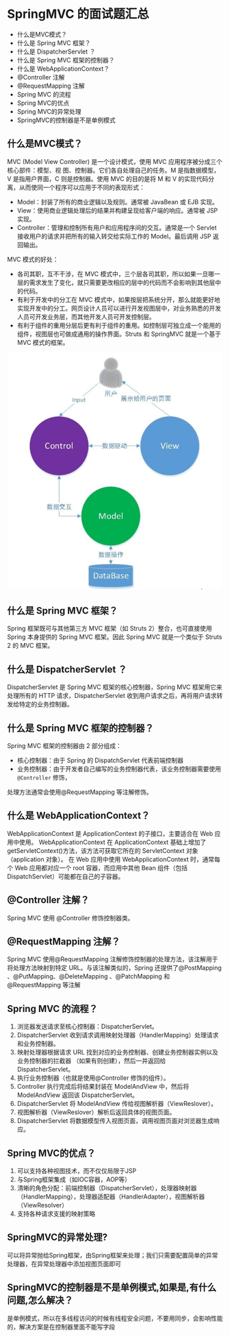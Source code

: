 # SpringMVC 的面试题汇总

- 什么是MVC模式？
- 什么是 Spring MVC 框架？
- 什么是 DispatcherServlet ？
- 什么是 Spring MVC 框架的控制器？
- 什么是 WebApplicationContext？
- @Controller 注解
- @RequestMapping 注解
- Spring MVC 的流程
- Spring MVC的优点
- Spring MVC的异常处理
- SpringMVC的控制器是不是单例模式

## 什么是MVC模式？

MVC (Model View Controller) 是一个设计模式，使用 MVC 应用程序被分成三个核心部件：模型、视
图、控制器。它们各自处理自己的任务。M 是指数据模型，V 是指用户界面，C 则是控制器。使用
MVC 的目的是将 M 和 V 的实现代码分离，从而使同一个程序可以应用于不同的表现形式：

- Model：封装了所有的商业逻辑以及规则。通常被 JavaBean 或 EJB 实现。
- View：使用商业逻辑处理后的结果并构建呈现给客户端的响应。通常被 JSP 实现。
- Controller：管理和控制所有用户和应用程序间的交互。通常是一个 Servlet 接收用户的请求并把所有的输入转交给实际工作的 Model。最后调用 JSP 返回输出。

MVC 模式的好处：
- 各司其职，互不干涉，在 MVC 模式中，三个层各司其职，所以如果一旦哪一层的需求发生了变化，就只需要更改相应的层中的代码而不会影响到其他层中的代码。
- 有利于开发中的分工在 MVC 模式中，如果按层把系统分开，那么就能更好地实现开发中的分工。网页设计人员可以进行开发视图层中，对业务熟悉的开发人员可开发业务层，而其他开发人员可开发控制层。
- 有利于组件的重用分层后更有利于组件的重用。如控制层可独立成一个能用的组件，视图层也可做成通用的操作界面。Struts 和 SpringMVC 就是一个基于 MVC 模式的框架。

![](src/img/MVC架构图.jpg)

## 什么是 Spring MVC 框架？

Spring 框架既可与其他第三方 MVC 框架（如 Struts 2）整合，也可直接使用 Spring 本身提供的 Spring
MVC 框架。因此 Spring MVC 就是一个类似于 Struts 2 的 MVC 框架。

## 什么是 DispatcherServlet ？

DispatcherServlet 是 Spring MVC 框架的核心控制器，Spring MVC 框架用它来处理所有的 HTTP 请求，DispatcherServlet 收到用户请求之后，再将用户请求转发给特定的业务控制器。

## 什么是 Spring MVC 框架的控制器？

Spring MVC 框架的控制器由 2 部分组成：

- 核心控制器：由于 Spring 的 DispatchServlet 代表前端控制器
- 业务控制器：由于开发者自己编写的业务控制器代表，该业务控制器需要使用 `@Controller` 修饰，

处理方法通常会使用@RequestMapping 等注解修饰。

## 什么是 WebApplicationContext？

WebApplicationContext 是 ApplicationContext 的子接口，主要适合在 Web 应用中使用。
WebApplicationContext 在 ApplicationContext 基础上增加了 getServletContext()方法，该方法可获取它所在的 ServletContext 对象（application 对象）。
在 Web 应用中使用 WebApplicationContext 时，通常每个 Web 应用都对应一个 root 容器，而应用中其他 Bean 组件（包括 DispatchServlet）可能都在自己的子容器。

## @Controller 注解？
Spring MVC 使用 @Controller 修饰控制器类。

## @RequestMapping 注解？
Spring MVC 使用@RequestMapping 注解修饰控制器的处理方法，该注解用于将处理方法映射到特定
URL。与该注解类似的，Spring 还提供了@PostMapping 、@PutMapping、@DeleteMapping 、@PatchMapping 和@RequestMapping 等注解

## Spring MVC 的流程？

1. 浏览器发送请求至核心控制器：DispatcherServlet。
2. DispatcherServlet 收到请求调用映射处理器（HandlerMapping）处理请求和业务控制器。
3. 映射处理器根据请求 URL 找到对应的业务控制器、创建业务控制器实例以及业务控制器的拦截器
（如果有则创建），然后一并返回给 DispatcherServlet。
4. 执行业务控制器（也就是使用@Controller 修饰的组件）。
5. Controller 执行完成后将结果封装在 ModelAndView 中，然后将 ModelAndView 返回该
DispatcherServlet。
6. DispatcherServlet 将 ModelAndView 传给视图解析器（ViewReslover）。
7. 视图解析器（ViewReslover）解析后返回具体的视图页面。
8. DispatcherServlet 将数据模型传入视图页面，调用视图页面对浏览器生成响应。

## Spring MVC的优点？
1. 可以支持各种视图技术，而不仅仅局限于JSP
2. 与Spring框架集成（如IOC容器，AOP等）
3. 清晰的角色分配：前端控制器（DispatcherServlet），处理器映射器（HandlerMapping），处理器适配器（HandlerAdapter），视图解析器（ViewResolver）
4. 支持各种请求支援的映射策略

## SpringMVC的异常处理?
可以将异常抛给Spring框架，由Spring框架来处理；我们只需要配置简单的异常处理器，在异常处理器中添加视图页面即可

## SpringMVC的控制器是不是单例模式,如果是,有什么问题,怎么解决？
是单例模式，所以在多线程访问的时候有线程安全问题，不要用同步，会影响性能的，解决方案是在控制器里面不能写字段
